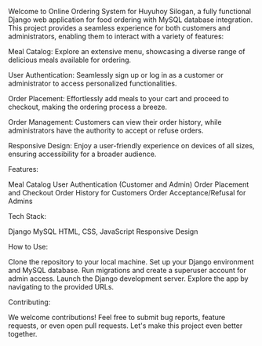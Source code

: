 Welcome to Online Ordering System for Huyuhoy Silogan, a fully functional Django web application for food ordering with MySQL database integration. This project provides a seamless experience for both customers and administrators, enabling them to interact with a variety of features:

Meal Catalog: Explore an extensive menu, showcasing a diverse range of delicious meals available for ordering.

User Authentication: Seamlessly sign up or log in as a customer or administrator to access personalized functionalities.

Order Placement: Effortlessly add meals to your cart and proceed to checkout, making the ordering process a breeze.

Order Management: Customers can view their order history, while administrators have the authority to accept or refuse orders.

Responsive Design: Enjoy a user-friendly experience on devices of all sizes, ensuring accessibility for a broader audience.

Features:

Meal Catalog
User Authentication (Customer and Admin)
Order Placement and Checkout
Order History for Customers
Order Acceptance/Refusal for Admins


Tech Stack:

Django
MySQL
HTML, CSS, JavaScript
Responsive Design


How to Use:

Clone the repository to your local machine.
Set up your Django environment and MySQL database.
Run migrations and create a superuser account for admin access.
Launch the Django development server.
Explore the app by navigating to the provided URLs.

Contributing:

We welcome contributions! Feel free to submit bug reports, feature requests, or even open pull requests. Let's make this project even better together.
